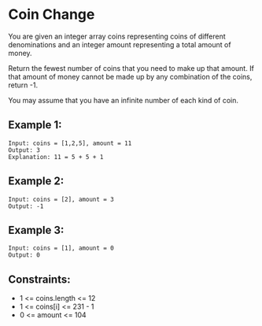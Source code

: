 # Coin Change

You are given an integer array coins representing coins of different denominations and an integer amount representing a total amount of money.

Return the fewest number of coins that you need to make up that amount. If that amount of money cannot be made up by any combination of the coins, return -1.

You may assume that you have an infinite number of each kind of coin.

## Example 1:

```
Input: coins = [1,2,5], amount = 11
Output: 3
Explanation: 11 = 5 + 5 + 1
```

## Example 2:

```
Input: coins = [2], amount = 3
Output: -1
```

## Example 3:

```
Input: coins = [1], amount = 0
Output: 0
```

## Constraints:

- 1 <= coins.length <= 12
- 1 <= coins[i] <= 231 - 1
- 0 <= amount <= 104
